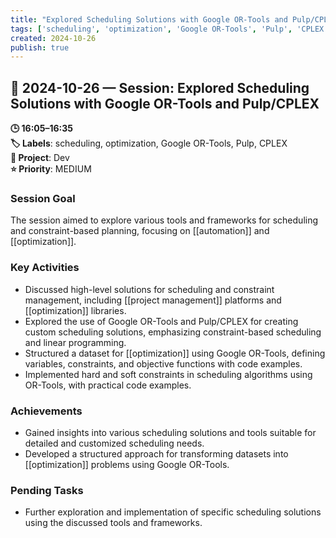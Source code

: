 ```yaml
---
title: "Explored Scheduling Solutions with Google OR-Tools and Pulp/CPLEX"
tags: ['scheduling', 'optimization', 'Google OR-Tools', 'Pulp', 'CPLEX']
created: 2024-10-26
publish: true
---
```


## 📅 2024-10-26 — Session: Explored Scheduling Solutions with Google OR-Tools and Pulp/CPLEX

**🕒 16:05–16:35**  
**🏷️ Labels**: scheduling, optimization, Google OR-Tools, Pulp, CPLEX  
**📂 Project**: Dev  
**⭐ Priority**: MEDIUM  


### Session Goal
The session aimed to explore various tools and frameworks for scheduling and constraint-based planning, focusing on [[automation]] and [[optimization]].

### Key Activities
- Discussed high-level solutions for scheduling and constraint management, including [[project management]] platforms and [[optimization]] libraries.
- Explored the use of Google OR-Tools and Pulp/CPLEX for creating custom scheduling solutions, emphasizing constraint-based scheduling and linear programming.
- Structured a dataset for [[optimization]] using Google OR-Tools, defining variables, constraints, and objective functions with code examples.
- Implemented hard and soft constraints in scheduling algorithms using OR-Tools, with practical code examples.

### Achievements
- Gained insights into various scheduling solutions and tools suitable for detailed and customized scheduling needs.
- Developed a structured approach for transforming datasets into [[optimization]] problems using Google OR-Tools.

### Pending Tasks
- Further exploration and implementation of specific scheduling solutions using the discussed tools and frameworks.
